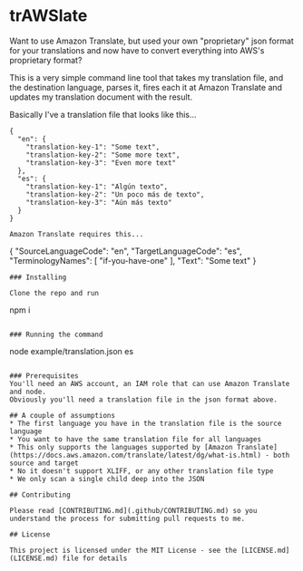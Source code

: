 # trAWSlate
Want to use Amazon Translate, but used your own "proprietary" json format for your translations and now have to convert everything into AWS's proprietary format?

This is a very simple command line tool that takes my translation file, and the destination language, parses it, fires each it at Amazon Translate and updates my translation document with the result.

Basically I've a translation file that looks like this...
```
{
  "en": {
    "translation-key-1": "Some text",
    "translation-key-2": "Some more text",
    "translation-key-3": "Even more text"
  },
  "es": {
    "translation-key-1": "Algún texto",
    "translation-key-2": "Un poco más de texto",
    "translation-key-3": "Aún más texto"
  }
}

Amazon Translate requires this...
```
{
   "SourceLanguageCode": "en",
   "TargetLanguageCode": "es",
   "TerminologyNames": [ "if-you-have-one" ],
   "Text": "Some text"
}
```
### Installing

Clone the repo and run

```
npm i
```

### Running the command
```
node example/translation.json es
```

### Prerequisites
You'll need an AWS account, an IAM role that can use Amazon Translate and node.
Obviously you'll need a translation file in the json format above.

## A couple of assumptions
* The first language you have in the translation file is the source language
* You want to have the same translation file for all languages
* This only supports the languages supported by [Amazon Translate](https://docs.aws.amazon.com/translate/latest/dg/what-is.html) - both source and target
* No it doesn't support XLIFF, or any other translation file type
* We only scan a single child deep into the JSON

## Contributing

Please read [CONTRIBUTING.md](.github/CONTRIBUTING.md) so you understand the process for submitting pull requests to me.

## License

This project is licensed under the MIT License - see the [LICENSE.md](LICENSE.md) file for details